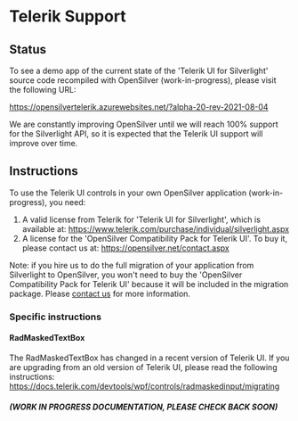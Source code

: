 ﻿# Telerik Support

## Status

To see a demo app of the current state of the 'Telerik UI for Silverlight' source code recompiled with OpenSilver (work-in-progress), please visit the following URL:

https://opensilvertelerik.azurewebsites.net/?alpha-20-rev-2021-08-04

We are constantly improving OpenSilver until we will reach 100% support for the Silverlight API, so it is expected that the Telerik UI support will improve over time.

## Instructions
To use the Telerik UI controls in your own OpenSilver application (work-in-progress), you need:
1. A valid license from Telerik for 'Telerik UI for Silverlight', which is available at: https://www.telerik.com/purchase/individual/silverlight.aspx
2. A license for the 'OpenSilver Compatibility Pack for Telerik UI'. To buy it, please contact us at: https://opensilver.net/contact.aspx

Note: if you hire us to do the full migration of your application from Silverlight to OpenSilver, you won't need to buy the 'OpenSilver Compatibility Pack for Telerik UI' because it will be included in the migration package. Please [contact us](https://opensilver.net/contact.aspx) for more information.
### Specific instructions
#### RadMaskedTextBox
The RadMaskedTextBox has changed in a recent version of Telerik UI. If you are upgrading from an old version of Telerik UI, please read the following instructions:
https://docs.telerik.com/devtools/wpf/controls/radmaskedinput/migrating

#### *(WORK IN PROGRESS DOCUMENTATION, PLEASE CHECK BACK SOON)*
